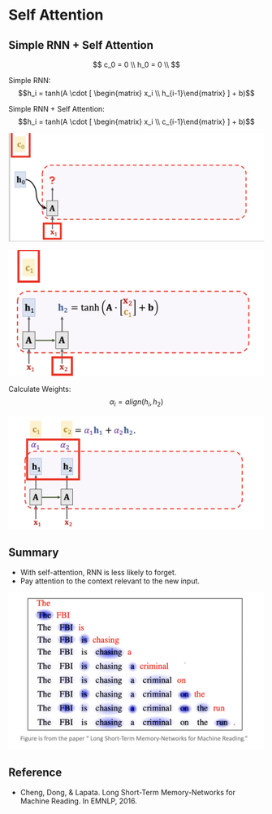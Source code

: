 # Self Attention

## Simple RNN + Self Attention



$$
c_0 = 0 \\
h_0 = 0 \\
$$

Simple RNN: $$h_i = tanh(A \cdot [ \begin{matrix} x_i \\ h_{i-1}\end{matrix} ] + b)$$

Simple RNN + Self Attention: $$h_i = tanh(A \cdot [ \begin{matrix} x_i \\ c_{i-1}\end{matrix} ] + b)$$

![calculate h1](../.gitbook/assets/screen-shot-2021-08-14-at-5.13.59-pm.png)

![calculate h2](../.gitbook/assets/screen-shot-2021-08-14-at-5.14.46-pm.png)

Calculate Weights: $$\alpha_i=align(h_i, h_2)$$

![calculate c2](../.gitbook/assets/screen-shot-2021-08-14-at-5.16.29-pm.png)

## Summary

* With self-attention, RNN is less likely to forget.
* Pay attention to the context relevant to the new input.

![self attention focus](../.gitbook/assets/screen-shot-2021-08-14-at-5.20.08-pm.png)

## Reference

* Cheng, Dong, & Lapata. Long Short-Term Memory-Networks for Machine Reading. In EMNLP, 2016.

